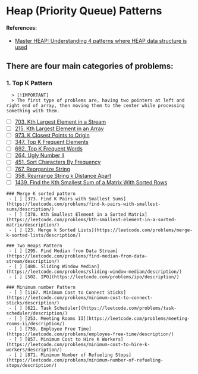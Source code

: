 # Heap (Priority Queue) Patterns

#### References:
- [Master HEAP: Understanding 4 patterns where HEAP data structure is used](https://leetcode.com/discuss/general-discussion/1127238/master-heap-by-solving-23-questions-in-4-patterns-category)


## There are four main categories of problems:
   ### 1. Top K Pattern
      > [!IMPORTANT]
      > The first type of problems are, having two pointers at left and right end of array, then moving them to the center while processing something with them.

   - [ ] [703. Kth Largest Element in a Stream](https://leetcode.com/problems/kth-largest-element-in-a-stream/description/)
   - [ ] [215. Kth Largest Element in an Array](https://leetcode.com/problems/kth-largest-element-in-an-array/description/)
   - [ ] [973. K Closest Points to Origin](https://leetcode.com/problems/k-closest-points-to-origin/description/)
   - [ ] [347. Top K Frequent Elements](https://leetcode.com/problems/top-k-frequent-elements/description/)
   - [ ] [692. Top K Frequent Words](https://leetcode.com/problems/top-k-frequent-words/description/)
   - [ ] [264. Ugly Number II](https://leetcode.com/problems/ugly-number-ii/description/)
   - [ ] [451. Sort Characters By Frequency](https://leetcode.com/problems/sort-characters-by-frequency/description/)
   - [ ] [767. Reorganize String](https://leetcode.com/problems/reorganize-string/description/)
   - [ ] [358. Rearrange String k Distance Apart](https://leetcode.com/problems/rearrange-string-k-distance-apart/description/)
   - [ ] [1439. Find the Kth Smallest Sum of a Matrix With Sorted Rows](https://leetcode.com/problems/find-the-kth-smallest-sum-of-a-matrix-with-sorted-rows/description/)

    ### Merge K sorted pattern
     - [ ] [373. Find K Pairs with Smallest Sums](https://leetcode.com/problems/find-k-pairs-with-smallest-sums/description/)
     - [ ] [378. Kth Smallest Element in a Sorted Matrix](https://leetcode.com/problems/kth-smallest-element-in-a-sorted-matrix/description/)
     - [ ] [23. Merge k Sorted Lists](https://leetcode.com/problems/merge-k-sorted-lists/description/)

    ### Two Heaps Pattern
     - [ ] [295. Find Median from Data Stream](https://leetcode.com/problems/find-median-from-data-stream/description/)
     - [ ] [480. Sliding Window Median](https://leetcode.com/problems/sliding-window-median/description/)
     - [ ] [502. IPO](https://leetcode.com/problems/ipo/description/)

    ### Minimum number Pattern
     - [ ] [1167. Minimum Cost to Connect Sticks](https://leetcode.com/problems/minimum-cost-to-connect-sticks/description/)
     - [ ] [621. Task Scheduler](https://leetcode.com/problems/task-scheduler/description/)
     - [ ] [253. Meeting Rooms II](https://leetcode.com/problems/meeting-rooms-ii/description/)
     - [ ] [759. Employee Free Time](https://leetcode.com/problems/employee-free-time/description/)
     - [ ] [857. Minimum Cost to Hire K Workers](https://leetcode.com/problems/minimum-cost-to-hire-k-workers/description/)
     - [ ] [871. Minimum Number of Refueling Stops](https://leetcode.com/problems/minimum-number-of-refueling-stops/description/)
